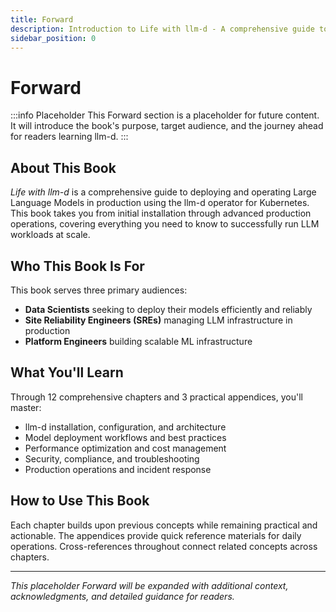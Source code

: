 ```yaml
---
title: Forward
description: Introduction to Life with llm-d - A comprehensive guide to LLM deployment operations
sidebar_position: 0
---
```


# Forward

:::info Placeholder
This Forward section is a placeholder for future content. It will introduce the book's purpose, target audience, and the journey ahead for readers learning llm-d.
:::

## About This Book

*Life with llm-d* is a comprehensive guide to deploying and operating Large Language Models in production using the llm-d operator for Kubernetes. This book takes you from initial installation through advanced production operations, covering everything you need to know to successfully run LLM workloads at scale.

## Who This Book Is For

This book serves three primary audiences:

- **Data Scientists** seeking to deploy their models efficiently and reliably
- **Site Reliability Engineers (SREs)** managing LLM infrastructure in production
- **Platform Engineers** building scalable ML infrastructure

## What You'll Learn

Through 12 comprehensive chapters and 3 practical appendices, you'll master:

- llm-d installation, configuration, and architecture
- Model deployment workflows and best practices
- Performance optimization and cost management
- Security, compliance, and troubleshooting
- Production operations and incident response

## How to Use This Book

Each chapter builds upon previous concepts while remaining practical and actionable. The appendices provide quick reference materials for daily operations. Cross-references throughout connect related concepts across chapters.

---

*This placeholder Forward will be expanded with additional context, acknowledgments, and detailed guidance for readers.*